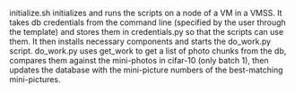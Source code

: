 initialize.sh initializes and runs the scripts on a node of a VM in a VMSS. It takes db credentials from the command line (specified by the user through the template) and stores them in credentials.py so that the scripts can use them. It then installs necessary components and starts the do_work.py script. do_work.py uses get_work to get a list of photo chunks from the db, compares them against the mini-photos in cifar-10 (only batch 1), then updates the database with the mini-picture numbers of the best-matching mini-pictures.